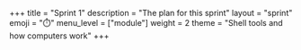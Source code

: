 +++
title = "Sprint 1"
description = "The plan for this sprint"
layout = "sprint"
emoji = "⏱️"
menu_level = ["module"]
weight = 2
theme = "Shell tools and how computers work"
+++
